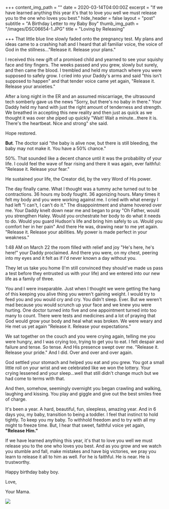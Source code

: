 +++
content_img_path = ""
date = 2020-03-14T04:00:00Z
excerpt = "If we have learned anything this year it's that to love you well we must release you to the one who loves you best."
hide_header = false
layout = "post"
subtitle = "A Birthday Letter to my Baby Boy"
thumb_img_path = "/images/DSC06654-1.JPG"
title = "Loving by Releasing"

+++
That little blue line slowly faded onto the pregnancy test. My plans and ideas came to a crashing halt and I heard that all familiar voice, the voice of God in the stillness..."Release it. Release your plans."

I received this new gift of a promised child and yearned to see your squishy face and tiny fingers. The weeks passed and you grew, slowly but surely, and then came the blood. I trembled and held my stomach where you were supposed to safely grow. I cried into your Daddy's arms and said "this isn't supposed to happen" and that tender voice came yet again, "Release it. Release your anxieties."

After a long night in the ER and an assumed miscarriage, the ultrasound tech somberly gave us the news "Sorry, but there's no baby in there." Your Daddy held my hand with just the right amount of tenderness and strength. We breathed in accepting this new reality and then just as quick as we thought it was over she piped up quickly "Wait! Wait a minute...there it is. There's the heartbeat. Nice and strong" she said.

Hope restored.

**But**. The doctor said "the baby is alive now, but there is still bleeding, the baby may not make it. You have a 50% chance."

50%. That sounded like a decent chance until it was the probability of your life. I could feel the wave of fear rising and there it was again, ever faithful: "Release it. Release your fear."

He sustained your life, the Creator did, by the very Word of His power.

The day finally came. What I thought was a tummy ache turned out to be contractions. 36 hours my body fought. 36 agonizing hours. Many times it felt my body and you were working against me. I cried with what energy I had left "I can't, I can't do it." The disappointment and shame hovered over me. Your Daddy knelt down near me and began to pray "Oh Father, would you strengthen Haley. Would you orchestrate her body to do what it needs to do. Would you guard Hudson's life and bring him safely to us. Would you comfort her in her pain" And there He was, drawing near to me yet again. "Release it. Release your abilities. My power is made perfect in your weakness."

1:48 AM on March 22 the room filled with relief and joy "He's here, he's here!" your Daddy proclaimed. And there you were, on my chest, peering into my eyes and it felt as if I'd never known a day without you.

They let us take you home (I'm still convinced they should've made us pass a test before they entrusted us with your life) and we entered into our new life as a family of three.

You and I were inseparable. Just when I thought we were getting the hang of this keeping you alive thing you weren't gaining weight. I would try to feed you and you would cry and cry. You didn't sleep. Ever. But we weren't mad because you would scrunch up your face and we knew you were hurting. One doctor turned into five and one appointment turned into too many to count. There were tests and medicines and a lot of praying that God would grow your body and heal what was broken. We were weary and He met us yet again "Release it. Release your expectations."

We sat together on the couch and you were crying again, telling me you were hungry, and I was crying too, trying to get you to eat. I felt despair and failure and tense. So tense. And His presence swept over me. "Release it. Release your pride." And I did. Over and over and over again.

God settled your stomach and helped you eat and you grew. You got a small little roll on your wrist and we celebrated like we won the lottery. Your crying lessened and your sleep...well that still didn't change much but we had come to terms with that.

And then, somehow, seemingly overnight you began crawling and walking, laughing and kissing. You play and giggle and give out the best smiles free of charge.

It's been a year. A hard, beautiful, fun, sleepless, amazing year. And in 6 days you, my baby, transition to being a toddler. I feel that instinct to hold tightly. To keep you my baby. To withhold freedom and to try with all my might to freeze time. But, I hear that sweet, faithful voice yet again, **"Release Him."**

If we have learned anything this year, it's that to love you well we must release you to the one who loves you best. And as you grow and we watch you stumble and fall, make mistakes and have big victories, we pray you learn to release it all to him as well. For he is faithful. He is near. He is trustworthy.

Happy birthday baby boy.

Love,

Your Mama.

![](/images/DSC06654-1.JPG)